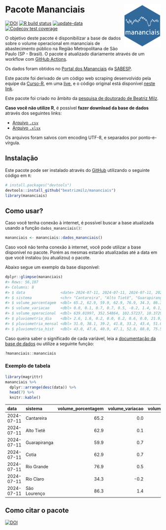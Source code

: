 
<!-- README.md is generated from README.Rmd. Please edit that file -->

# Pacote Mananciais <img src="man/figures/hexlogo.png" align="right" width = "120px"/>

<!-- badges: start -->

[![DOI](https://zenodo.org/badge/DOI/10.5281/zenodo.4733056.svg)](https://doi.org/10.5281/zenodo.4733056)
[![R build
status](https://github.com/beatrizmilz/mananciais/workflows/R-CMD-check/badge.svg)](https://github.com/beatrizmilz/mananciais/actions)
[![update-data](https://github.com/beatrizmilz/mananciais/actions/workflows/2-update_data.yaml/badge.svg)](https://github.com/beatrizmilz/mananciais/actions/workflows/2-update_data.yaml)
[![Codecov test
coverage](https://codecov.io/gh/beatrizmilz/mananciais/branch/master/graph/badge.svg)](https://codecov.io/gh/beatrizmilz/mananciais?branch=master)
<!-- badges: end -->

O objetivo deste pacote é disponibilizar a base de dados sobre o volume
operacional em mananciais de abastecimento público na Região
Metropolitana de São Paulo (SP - Brasil). O pacote é atualizado
diariamente através de um workflow com [GitHub
Actions](https://github.com/beatrizmilz/mananciais/actions).

Os dados foram obtidos no [Portal dos
Mananciais](http://mananciais.sabesp.com.br/Situacao) da
[SABESP](http://site.sabesp.com.br/site/Default.aspx).

Este pacote foi derivado de um código web scraping desenvolvido pela
equipe da [Curso-R](https://www.curso-r.com/), em uma
[live](https://youtu.be/jvZIxrMmOcQ), e o código original está
disponível [neste
link](https://github.com/curso-r/lives/blob/master/drafts/20200730_scraper_sabesp.R).

Este pacote foi criado no âmbito da [pesquisa de doutorado de Beatriz
Milz](https://beatrizmilz.github.io/tese/).

**Caso você não utilize R**, é possível **fazer download da base de
dados** através dos seguintes links:

- [Arquivo
  `.csv`](https://github.com/beatrizmilz/mananciais/raw/master/inst/extdata/mananciais.csv)
- [Arquivo
  `.xlsx`](https://github.com/beatrizmilz/mananciais/blob/master/inst/extdata/mananciais.xlsx?raw=true)

Os arquivos foram salvos com encoding UTF-8, e separados por
ponto-e-vírgula.

## Instalação

Este pacote pode ser instalado através do [GitHub](https://github.com/)
utilizando o seguinte código em `R`:

``` r
# install.packages("devtools")
devtools::install_github("beatrizmilz/mananciais")
library(mananciais)
```

## Como usar?

Caso você tenha conexão à internet, é possível buscar a base atualizada
usando a função `dados_mananciais()`:

``` r
mananciais <- mananciais::dados_mananciais() 
```

Caso você não tenha conexão à internet, você pode utilizar a base
disponível no pacote. Porém as mesmas estarão atualizadas até a data em
que você instalou (ou atualizou) o pacote.

Abaixo segue um exemplo da base disponível:

``` r
dplyr::glimpse(mananciais)
#> Rows: 56,107
#> Columns: 8
#> $ data                <date> 2024-07-11, 2024-07-11, 2024-07-11, 2024-07-11, 2…
#> $ sistema             <chr> "Cantareira", "Alto Tietê", "Guarapiranga", "Cotia…
#> $ volume_porcentagem  <dbl> 65.2, 62.9, 59.9, 62.9, 76.9, 34.3, 86.3, 65.2, 62…
#> $ volume_variacao     <dbl> 0.0, 0.1, 0.7, 0.7, 0.5, -0.2, 1.4, 0.1, 0.3, 1.0,…
#> $ volume_operacional  <dbl> 639.81997, 352.54864, 102.57237, 10.37298, 86.2182…
#> $ pluviometria_dia    <dbl> 2.6, 1.6, 0.2, 0.0, 0.2, 0.6, 0.0, 21.9, 22.0, 23.…
#> $ pluviometria_mensal <dbl> 31.0, 38.1, 39.2, 41.8, 33.2, 43.4, 51.0, 28.4, 36…
#> $ pluviometria_hist   <dbl> 43.0, 47.6, 40.9, 47.1, 52.8, 88.8, 75.5, 43.0, 47…
```

Caso queira saber o significado de cada variável, leia a [documentação
da base de
dados](https://beatrizmilz.github.io/mananciais/reference/mananciais.html)
ou utilize a seguinte função:

``` r
?mananciais::mananciais
```

### Exemplo de tabela

``` r
library(magrittr)
mananciais %>% 
  dplyr::arrange(desc(data)) %>% 
  head(7) %>%
  knitr::kable()
```

| data       | sistema      | volume_porcentagem | volume_variacao | volume_operacional | pluviometria_dia | pluviometria_mensal | pluviometria_hist |
|:-----------|:-------------|-------------------:|----------------:|-------------------:|-----------------:|--------------------:|------------------:|
| 2024-07-11 | Cantareira   |               65.2 |             0.0 |          639.81997 |              2.6 |                31.0 |              43.0 |
| 2024-07-11 | Alto Tietê   |               62.9 |             0.1 |          352.54864 |              1.6 |                38.1 |              47.6 |
| 2024-07-11 | Guarapiranga |               59.9 |             0.7 |          102.57237 |              0.2 |                39.2 |              40.9 |
| 2024-07-11 | Cotia        |               62.9 |             0.7 |           10.37298 |              0.0 |                41.8 |              47.1 |
| 2024-07-11 | Rio Grande   |               76.9 |             0.5 |           86.21823 |              0.2 |                33.2 |              52.8 |
| 2024-07-11 | Rio Claro    |               34.3 |            -0.2 |            4.68756 |              0.6 |                43.4 |              88.8 |
| 2024-07-11 | São Lourenço |               86.3 |             1.4 |           76.67482 |              0.0 |                51.0 |              75.5 |

## Como citar o pacote

[![DOI](https://zenodo.org/badge/DOI/10.5281/zenodo.4733056.svg)](https://doi.org/10.5281/zenodo.4733056)
